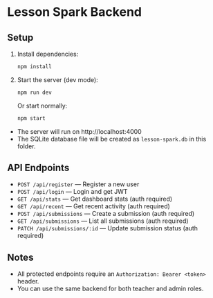 # Lesson Spark Backend

## Setup

1. Install dependencies:
   ```sh
   npm install
   ```
2. Start the server (dev mode):
   ```sh
   npm run dev
   ```
   Or start normally:
   ```sh
   npm start
   ```

- The server will run on http://localhost:4000
- The SQLite database file will be created as `lesson-spark.db` in this folder.

## API Endpoints
- `POST /api/register` — Register a new user
- `POST /api/login` — Login and get JWT
- `GET /api/stats` — Get dashboard stats (auth required)
- `GET /api/recent` — Get recent activity (auth required)
- `POST /api/submissions` — Create a submission (auth required)
- `GET /api/submissions` — List all submissions (auth required)
- `PATCH /api/submissions/:id` — Update submission status (auth required)

## Notes
- All protected endpoints require an `Authorization: Bearer <token>` header.
- You can use the same backend for both teacher and admin roles.
